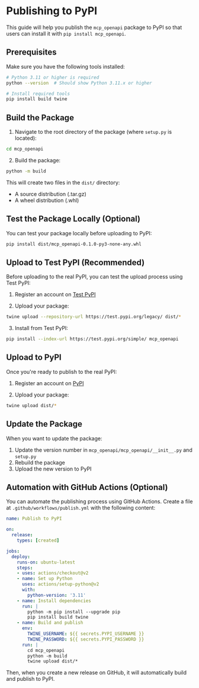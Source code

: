 # Publishing to PyPI

This guide will help you publish the `mcp_openapi` package to PyPI so that users can install it with `pip install mcp_openapi`.

## Prerequisites

Make sure you have the following tools installed:

```bash
# Python 3.11 or higher is required
python --version  # Should show Python 3.11.x or higher

# Install required tools
pip install build twine
```

## Build the Package

1. Navigate to the root directory of the package (where `setup.py` is located):

```bash
cd mcp_openapi
```

2. Build the package:

```bash
python -m build
```

This will create two files in the `dist/` directory:
- A source distribution (.tar.gz)
- A wheel distribution (.whl)

## Test the Package Locally (Optional)

You can test your package locally before uploading to PyPI:

```bash
pip install dist/mcp_openapi-0.1.0-py3-none-any.whl
```

## Upload to Test PyPI (Recommended)

Before uploading to the real PyPI, you can test the upload process using Test PyPI:

1. Register an account on [Test PyPI](https://test.pypi.org/account/register/)

2. Upload your package:

```bash
twine upload --repository-url https://test.pypi.org/legacy/ dist/*
```

3. Install from Test PyPI:

```bash
pip install --index-url https://test.pypi.org/simple/ mcp_openapi
```

## Upload to PyPI

Once you're ready to publish to the real PyPI:

1. Register an account on [PyPI](https://pypi.org/account/register/)

2. Upload your package:

```bash
twine upload dist/*
```

## Update the Package

When you want to update the package:

1. Update the version number in `mcp_openapi/mcp_openapi/__init__.py` and `setup.py`
2. Rebuild the package
3. Upload the new version to PyPI

## Automation with GitHub Actions (Optional)

You can automate the publishing process using GitHub Actions. Create a file at `.github/workflows/publish.yml` with the following content:

```yaml
name: Publish to PyPI

on:
  release:
    types: [created]

jobs:
  deploy:
    runs-on: ubuntu-latest
    steps:
    - uses: actions/checkout@v2
    - name: Set up Python
      uses: actions/setup-python@v2
      with:
        python-version: '3.11'
    - name: Install dependencies
      run: |
        python -m pip install --upgrade pip
        pip install build twine
    - name: Build and publish
      env:
        TWINE_USERNAME: ${{ secrets.PYPI_USERNAME }}
        TWINE_PASSWORD: ${{ secrets.PYPI_PASSWORD }}
      run: |
        cd mcp_openapi
        python -m build
        twine upload dist/*
```

Then, when you create a new release on GitHub, it will automatically build and publish to PyPI. 